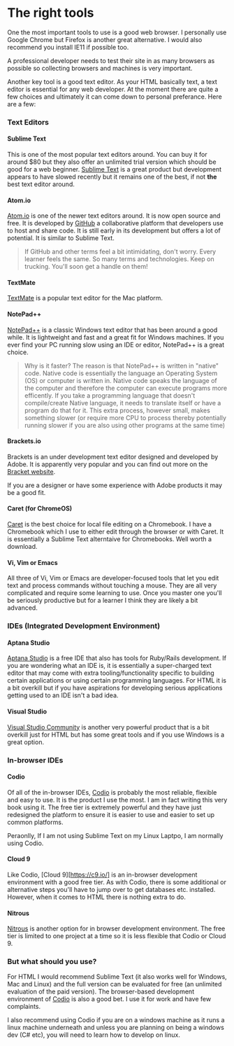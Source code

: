 # The right tools

One the most important tools to use is a good web browser. I personally use Google Chrome but Firefox is another great alternative. I would also recommend you install IE11 if possible too.

A professional developer needs to test their site in as many browsers as possible so collecting browsers and machines is very important.

Another key tool is a good text editor. As your HTML basically text, a text editor is essential for any web developer. At the moment there are quite a few choices and ultimately it can come down to personal preferance. Here are a few:

### Text Editors

#### Sublime Text

This is one of the most popular text editors around. You can buy it for around $80 but they also offer an unlimited trial version which should be good for a web beginner. [Sublime Text](http://www.sublimetext.com/) is a great product but development appears to have slowed recently but it remains one of the best, if not **the** best text editor around.

#### Atom.io

[Atom.io](https://atom.io/) is one of the newer text editors around. It is now open source and free. It is developed by [GitHub](https://github.com/) a collaborative platform that developers use to host and share code. It is still early in its development but offers a lot of potential. It is similar to Sublime Text.

> If GitHub and other terms feel a bit intimidating, don't worry. Every learner feels the same. So many terms and technologies. Keep on trucking. You'll soon get a handle on them!

#### TextMate

[TextMate](http://macromates.com/) is a popular text editor for the Mac platform.

#### NotePad++

[NotePad++](http://notepad-plus-plus.org/) is a classic Windows text editor that has been around a good while. It is lightweight and fast and a great fit for Windows machines. If you ever find your PC running slow using an IDE or editor, NotePad++ is a great choice.

> Why is it faster? The reason is that NotePad++ is written in "native" code. Native code is essentially the language an Operating System (OS) or computer is written in. Native code speaks the language of the computer and therefore the computer can execute programs more efficently. If you take a programming language that doesn't compile/create Native language, it needs to translate itself or have a program do that for it. This extra process, however small, makes something slower (or require more CPU to process thereby potentially running slower if you are also using other programs at the same time)

#### Brackets.io

Brackets is an under development text editor designed and developed by Adobe. It is apparently very popular and you can find out more on the [Bracket website](http://brackets.io/).

If you are a designer or have some experience with Adobe products it may be a good fit.

#### Caret (for ChromeOS)

[Caret](https://chrome.google.com/webstore/detail/caret/fljalecfjciodhpcledpamjachpmelml?hl=en) is  the best choice for local file editing on a Chromebook. I have a Chromebook which I use to either edit through the browser or with Caret. It is essentially a Sublime Text alterntaive for Chromebooks. Well worth a download.

#### Vi, Vim or Emacs

All three of Vi, Vim or Emacs are developer-focused tools that let you edit text and process commands without touching a mouse. They are all very complicated and require some learning to use. Once you master one you'll be seriously productive but for a learner I think they are likely a bit advanced.

### IDEs (Integrated Development Environment)

#### Aptana Studio

[Aptana Studio](http://www.aptana.com/products/studio3.html) is a free IDE that also has tools for Ruby/Rails development. If you are wondering what an IDE is, it is essentially a super-charged text editor that may come with extra tooling/functionality specific to building certain applications or using certain programming languages. For HTML it is a bit overkill but if you have aspirations for developing serious applications getting used to an IDE isn't a bad idea.

#### Visual Studio

[Visual Studio Community](http://www.visualstudio.com/en-gb/products/visual-studio-community-vs) is another very powerful product that is a bit overkill just for HTML but has some great tools and if you use Windows is a great option.

### In-browser IDEs

#### Codio

Of all of the in-browser IDEs, [Codio](https://codio.com/) is probably the most reliable, flexible and easy to use. It is the product I use the most. I am in fact writing this very book using it. The free tier is extremely powerful and they have just redesigned the platform to ensure it is easier to use and easier to set up common platforms.

Peraonlly, If I am not using Sublime Text on my Linux Laptpo, I am normally using Codio.

#### Cloud 9

Like Codio, [Cloud 9][https://c9.io/] is an in-browser development environment with a good free tier. As with Codio, there is some additional or alternative steps you'll have to jump over to get databases etc. installed. However, when it comes to HTML there is nothing extra to do.

#### Nitrous

[Nitrous](https://www.nitrous.io/) is another option for in browser development environment. The free tier is limited to one project at a time so it is less flexible that Codio or Cloud 9.

### But what should you use?

For HTML I would recommend Sublime Text (it also works well for Windows, Mac and Linux) and the full version can be evaluated for free (an unlimited evaluation of the paid version). The browser-based development environment of [Codio](http://www.codio.com) is also a good bet. I use it for work and have few complaints.

I also recommend using Codio if you are on a windows machine as  it runs a linux machine underneath and unless you are planning on being a windows dev (C# etc), you will need to learn how to develop on linux.